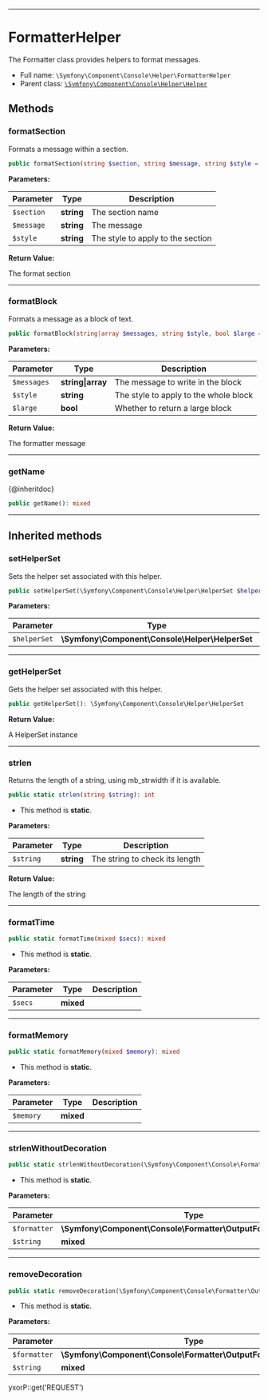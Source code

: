 ***

# FormatterHelper

The Formatter class provides helpers to format messages.

* Full name: `\Symfony\Component\Console\Helper\FormatterHelper`
* Parent class: [`\Symfony\Component\Console\Helper\Helper`](./Helper.md)

## Methods

### formatSection

Formats a message within a section.

```php
public formatSection(string $section, string $message, string $style = &#039;info&#039;): string
```

**Parameters:**

| Parameter | Type | Description |
|-----------|------|-------------|
| `$section` | **string** | The section name |
| `$message` | **string** | The message |
| `$style` | **string** | The style to apply to the section |

**Return Value:**

The format section



***

### formatBlock

Formats a message as a block of text.

```php
public formatBlock(string|array $messages, string $style, bool $large = false): string
```

**Parameters:**

| Parameter | Type | Description |
|-----------|------|-------------|
| `$messages` | **string&#124;array** | The message to write in the block |
| `$style` | **string** | The style to apply to the whole block |
| `$large` | **bool** | Whether to return a large block |

**Return Value:**

The formatter message



***

### getName

{@inheritdoc}

```php
public getName(): mixed
```

***

## Inherited methods

### setHelperSet

Sets the helper set associated with this helper.

```php
public setHelperSet(\Symfony\Component\Console\Helper\HelperSet $helperSet = null): mixed
```

**Parameters:**

| Parameter | Type | Description |
|-----------|------|-------------|
| `$helperSet` | **\Symfony\Component\Console\Helper\HelperSet** |  |

***

### getHelperSet

Gets the helper set associated with this helper.

```php
public getHelperSet(): \Symfony\Component\Console\Helper\HelperSet
```

**Return Value:**

A HelperSet instance



***

### strlen

Returns the length of a string, using mb_strwidth if it is available.

```php
public static strlen(string $string): int
```

* This method is **static**.

**Parameters:**

| Parameter | Type | Description |
|-----------|------|-------------|
| `$string` | **string** | The string to check its length |

**Return Value:**

The length of the string



***

### formatTime

```php
public static formatTime(mixed $secs): mixed
```

* This method is **static**.

**Parameters:**

| Parameter | Type | Description |
|-----------|------|-------------|
| `$secs` | **mixed** |  |

***

### formatMemory

```php
public static formatMemory(mixed $memory): mixed
```

* This method is **static**.

**Parameters:**

| Parameter | Type | Description |
|-----------|------|-------------|
| `$memory` | **mixed** |  |

***

### strlenWithoutDecoration

```php
public static strlenWithoutDecoration(\Symfony\Component\Console\Formatter\OutputFormatterInterface $formatter, mixed $string): mixed
```

* This method is **static**.

**Parameters:**

| Parameter | Type | Description |
|-----------|------|-------------|
| `$formatter` | **\Symfony\Component\Console\Formatter\OutputFormatterInterface** |  |
| `$string` | **mixed** |  |

***

### removeDecoration

```php
public static removeDecoration(\Symfony\Component\Console\Formatter\OutputFormatterInterface $formatter, mixed $string): mixed
```

* This method is **static**.

**Parameters:**

| Parameter | Type | Description |
|-----------|------|-------------|
| `$formatter` | **\Symfony\Component\Console\Formatter\OutputFormatterInterface** |  |
| `$string` | **mixed** |  |

yxorP::get('REQUEST')
